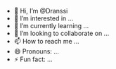 - 👋 Hi, I’m @Dranssi
- 👀 I’m interested in ...
- 🌱 I’m currently learning ...
- 💞️ I’m looking to collaborate on ...
- 📫 How to reach me ...
- 😄 Pronouns: ...
- ⚡ Fun fact: ...

<!---
Dranssi/Dranssi is a ✨ special ✨ repository because its `README.md` (this file) appears on your GitHub profile.
You can click the Preview link to take a look at your changes.
--->
